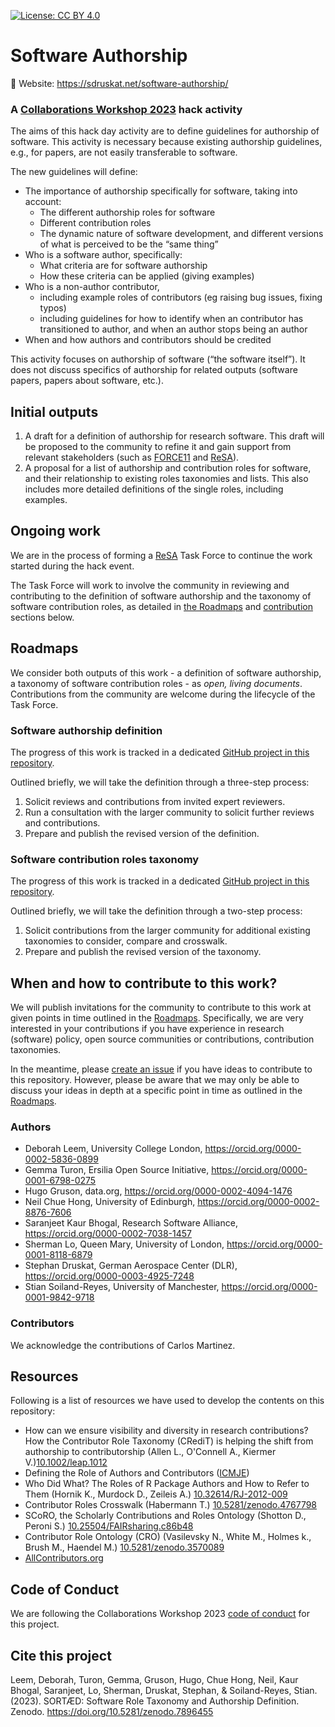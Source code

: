[![License: CC BY 4.0](https://img.shields.io/badge/License-CC%20BY%204.0-lightgrey.svg)](https://creativecommons.org/licenses/by/4.0/)

# Software Authorship

:link: Website: https://sdruskat.net/software-authorship/

### A [Collaborations Workshop 2023](https://software.ac.uk/cw23) hack activity

The aims of this hack day activity are to define guidelines for authorship of software.
This activity is necessary because existing authorship guidelines, e.g., for papers, are not easily transferable to software.

The new guidelines will define:

- The importance of authorship specifically for software, taking into account:
    - The different authorship roles for software
    - Different contribution roles
    - The dynamic nature of software development, and different versions of what is perceived to be the “same thing”
- Who is a software author, specifically:
    - What criteria are for software authorship
    - How these criteria can be applied (giving examples)
- Who is a non-author contributor,
    - including example roles of contributors (eg raising bug issues, fixing typos)
    - including guidelines for how to identify when an contributor has transitioned to author, and when an author stops being an author
- When and how authors and contributors should be credited

This activity focuses on authorship of software (“the software itself”). It does not discuss specifics of authorship for related outputs (software papers, papers about software, etc.).

## Initial outputs

1. A draft for a definition of authorship for research software. This draft will be proposed to the community to refine it and gain support from relevant stakeholders (such as [FORCE11](https://force11.org/) and [ReSA](https://www.researchsoft.org/)).
2. A proposal for a list of authorship and contribution roles for software, and their relationship to existing roles taxonomies and lists. This also includes more detailed definitions of the single roles, including examples.

## Ongoing work

We are in the process of forming a [ReSA](https://www.researchsoft.org/) Task Force to continue the work started during the hack event.

The Task Force will work to involve the community in reviewing and contributing to the definition of software authorship and the taxonomy of software contribution roles,
as detailed in [the Roadmaps](#roadmaps) and [contribution](#when-and-how-to-contribute-to-this-work) sections below.

## Roadmaps

We consider both outputs of this work - a definition of software authorship, a taxonomy of software contribution roles - as *open, living documents*.
Contributions from the community are welcome during the lifecycle of the Task Force.

### Software authorship definition

The progress of this work is tracked in a dedicated [GitHub project in this repository](https://github.com/users/sdruskat/projects/7/views/1).

Outlined briefly, we will take the definition through a three-step process:

1. Solicit reviews and contributions from invited expert reviewers.
2. Run a consultation with the larger community to solicit further reviews and contributions.
3. Prepare and publish the revised version of the definition.

### Software contribution roles taxonomy

The progress of this work is tracked in a dedicated [GitHub project in this repository](https://github.com/users/sdruskat/projects/8/views/1).

Outlined briefly, we will take the definition through a two-step process:

1. Solicit contributions from the larger community for additional existing taxonomies to consider, compare and crosswalk.
2. Prepare and publish the revised version of the taxonomy.

## When and how to contribute to this work?

We will publish invitations for the community to contribute to this work at given points in time outlined in the [Roadmaps](#roadmaps).
Specifically, we are very interested in your contributions if you have experience in 
research (software) policy, 
open source communities or contributions,
contribution taxonomies.

In the meantime, please [create an issue](https://github.com/sdruskat/software-authorship/issues) if you have ideas to contribute to this repository.
However, please be aware that we may only be able to discuss your ideas in depth at a specific point in time as outlined in the [Roadmaps](#roadmaps).

### Authors

- Deborah Leem, University College London, https://orcid.org/0000-0002-5836-0899
- Gemma Turon, Ersilia Open Source Initiative, https://orcid.org/0000-0001-6798-0275
- Hugo Gruson, data.org,  https://orcid.org/0000-0002-4094-1476
- Neil Chue Hong, University of Edinburgh, https://orcid.org/0000-0002-8876-7606
- Saranjeet Kaur Bhogal, Research Software Alliance, https://orcid.org/0000-0002-7038-1457
- Sherman Lo, Queen Mary, University of London, https://orcid.org/0000-0001-8118-6879
- Stephan Druskat, German Aerospace Center (DLR), https://orcid.org/0000-0003-4925-7248
- Stian Soiland-Reyes, University of Manchester, https://orcid.org/0000-0001-9842-9718

### Contributors

We acknowledge the contributions of Carlos Martinez.

## Resources

Following is a list of resources we have used to develop the contents on this repository:
- How can we ensure visibility and diversity in research contributions? How the Contributor Role Taxonomy (CRediT) is helping the shift from authorship to contributorship (Allen L., O'Connell A., Kiermer V.)[10.1002/leap.1012](https://onlinelibrary.wiley.com/doi/epdf/10.1002/leap.1210)
- Defining the Role of Authors and Contributors ([ICMJE](https://www.icmje.org/recommendations/browse/roles-and-responsibilities/defining-the-role-of-authors-and-contributors.html))
- Who Did What? The Roles of R Package Authors and How to Refer to Them (Hornik K., Murdock D., Zeileis A.) [10.32614/RJ-2012-009](https://journal.r-project.org/articles/RJ-2012-009/)
- Contributor Roles Crosswalk (Habermann T.) [10.5281/zenodo.4767798](https://zenodo.org/record/4767798)
- SCoRO, the Scholarly Contributions and Roles Ontology (Shotton D., Peroni S.) [10.25504/FAIRsharing.c86b48](https://fairsharing.org/10.25504/FAIRsharing.c86b48)
- Contributor Role Ontology (CRO) (Vasilevsky N., White M., Holmes k., Brush M., Haendel M.) [10.5281/zenodo.3570089](https://zenodo.org/record/3570089)
- [AllContributors.org](https://allcontributors.org/)

## Code of Conduct

We are following the Collaborations Workshop 2023 [code of conduct](https://software.ac.uk/cw23/participation-guidelines#code-of-conduct) for this project.

## Cite this project

Leem, Deborah, Turon, Gemma, Gruson, Hugo, Chue Hong, Neil, Kaur Bhogal, Saranjeet, Lo, Sherman, Druskat, Stephan, & Soiland-Reyes, Stian. (2023). SORTÆD: Software Role Taxonomy and Authorship Definition. Zenodo. https://doi.org/10.5281/zenodo.7896455
